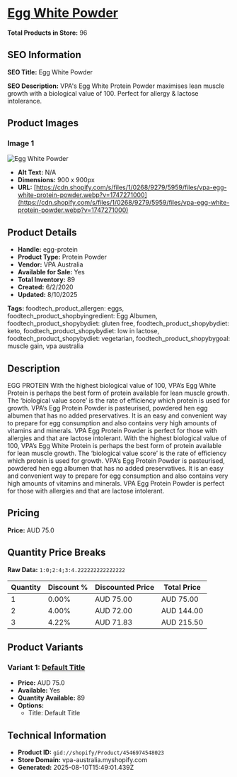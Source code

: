 # [Egg White Powder](https://vpa-australia.myshopify.com/products/egg-protein)

**Total Products in Store:** 96

## SEO Information

**SEO Title:** Egg White Powder

**SEO Description:** VPA's Egg White Protein Powder maximises lean muscle growth with a biological value of 100. Perfect for allergy & lactose intolerance.

## Product Images

### Image 1
![Egg White Powder](https://cdn.shopify.com/s/files/1/0268/9279/5959/files/vpa-egg-white-protein-powder.webp?v=1747271000)

- **Alt Text:** N/A
- **Dimensions:** 900 x 900px
- **URL:** [https://cdn.shopify.com/s/files/1/0268/9279/5959/files/vpa-egg-white-protein-powder.webp?v=1747271000](https://cdn.shopify.com/s/files/1/0268/9279/5959/files/vpa-egg-white-protein-powder.webp?v=1747271000)

## Product Details

- **Handle:** egg-protein
- **Product Type:** Protein Powder
- **Vendor:** VPA Australia
- **Available for Sale:** Yes
- **Total Inventory:** 89
- **Created:** 6/2/2020
- **Updated:** 8/10/2025

**Tags:** foodtech_product_allergen: eggs, foodtech_product_shopbyingredient: Egg Albumen, foodtech_product_shopybydiet: gluten free, foodtech_product_shopybydiet: keto, foodtech_product_shopybydiet: low in lactose, foodtech_product_shopybydiet: vegetarian, foodtech_product_shopybygoal: muscle gain, vpa australia

## Description

EGG PROTEIN With the highest biological value of 100, VPA’s Egg White Protein is perhaps the best form of protein available for lean muscle growth. The ‘biological value score’ is the rate of efficiency which protein is used for growth. VPA’s Egg Protein Powder is pasteurised, powdered hen egg albumen that has no added preservatives. It is an easy and convenient way to prepare for egg consumption and also contains very high amounts of vitamins and minerals. VPA Egg Protein Powder is perfect for those with allergies and that are lactose intolerant. With the highest biological value of 100, VPA’s Egg White Protein is perhaps the best form of protein available for lean muscle growth. The ‘biological value score’ is the rate of efficiency which protein is used for growth. VPA’s Egg Protein Powder is pasteurised, powdered hen egg albumen that has no added preservatives. It is an easy and convenient way to prepare for egg consumption and also contains very high amounts of vitamins and minerals. VPA Egg Protein Powder is perfect for those with allergies and that are lactose intolerant.

## Pricing

**Price:** AUD 75.0

## Quantity Price Breaks

**Raw Data:** `1:0;2:4;3:4.222222222222222`

| Quantity | Discount % | Discounted Price | Total Price |
|----------|------------|------------------|-------------|
| 1 | 0.00% | AUD 75.00 | AUD 75.00 |
| 2 | 4.00% | AUD 72.00 | AUD 144.00 |
| 3 | 4.22% | AUD 71.83 | AUD 215.50 |

## Product Variants

### Variant 1: [Default Title](https://vpa-australia.myshopify.com/products/egg-protein)

- **Price:** AUD 75.0
- **Available:** Yes
- **Quantity Available:** 89
- **Options:**
  - Title: Default Title

## Technical Information

- **Product ID:** `gid://shopify/Product/4546974548023`
- **Store Domain:** vpa-australia.myshopify.com
- **Generated:** 2025-08-10T15:49:01.439Z

